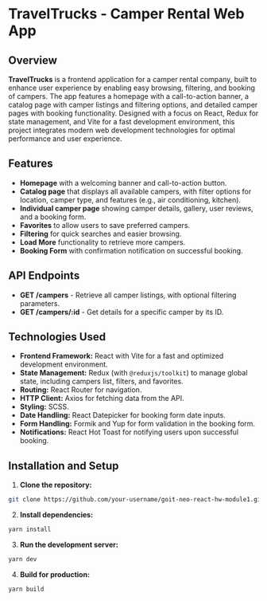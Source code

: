 # TravelTrucks - Camper Rental Web App

## Overview

**TravelTrucks** is a frontend application for a camper rental company, built to enhance user experience by enabling easy browsing, filtering, and booking of campers. The app features a homepage with a call-to-action banner, a catalog page with camper listings and filtering options, and detailed camper pages with booking functionality. Designed with a focus on React, Redux for state management, and Vite for a fast development environment, this project integrates modern web development technologies for optimal performance and user experience.

## Features

- **Homepage** with a welcoming banner and call-to-action button.
- **Catalog page** that displays all available campers, with filter options for location, camper type, and features (e.g., air conditioning, kitchen).
- **Individual camper page** showing camper details, gallery, user reviews, and a booking form.
- **Favorites** to allow users to save preferred campers.
- **Filtering** for quick searches and easier browsing.
- **Load More** functionality to retrieve more campers.
- **Booking Form** with confirmation notification on successful booking.

## API Endpoints

- **GET /campers** - Retrieve all camper listings, with optional filtering parameters.
- **GET /campers/:id** - Get details for a specific camper by its ID.

## Technologies Used

- **Frontend Framework:** React with Vite for a fast and optimized development environment.
- **State Management:** Redux (with `@reduxjs/toolkit`) to manage global state, including campers list, filters, and favorites.
- **Routing:** React Router for navigation.
- **HTTP Client:** Axios for fetching data from the API.
- **Styling:** SCSS.
- **Date Handling:** React Datepicker for booking form date inputs.
- **Form Handling:** Formik and Yup for form validation in the booking form.
- **Notifications:** React Hot Toast for notifying users upon successful booking.

## Installation and Setup

1. **Clone the repository:**
```bash
git clone https://github.com/your-username/goit-neo-react-hw-module1.git
```
2. **Install dependencies:**
 ```bash
yarn install
```
3. **Run the development server:**
 ```bash
yarn dev 
```
4. **Build for production:**
 ```bash
yarn build
```
